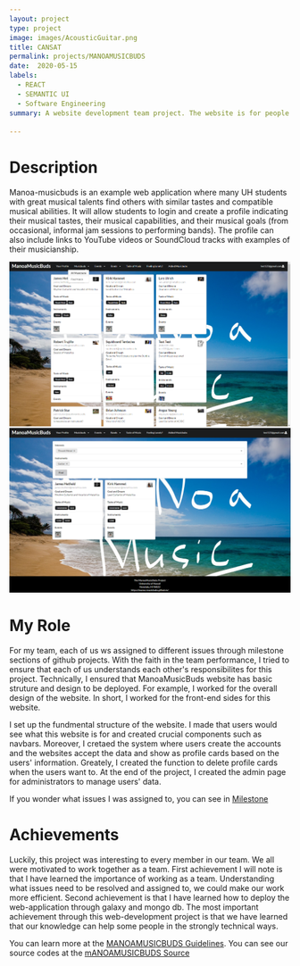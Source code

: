 ```yaml
---
layout: project
type: project
image: images/AcousticGuitar.png
title: CANSAT
permalink: projects/MANOAMUSICBUDS
date:  2020-05-15
labels:
  - REACT 
  - SEMANTIC UI
  - Software Engineering
summary: A website development team project. The website is for people who want to find their music buddies in University of Hawaii at Manoa.

---
```

# Description
  Manoa-musicbuds is an example web application where many UH students with great musical talents find others with similar tastes and compatible musical abilities. It will allow students to login and create a profile indicating their musical tastes, their musical capabilities, and their musical goals (from occasional, informal jam sessions to performing bands). The profile can also include links to YouTube videos or SoundCloud tracks with examples of their musicianship.
  
<div class="ui large rounded images">
  <img class="ui image" src="../images/buddies.png">
  <img class="ui image" src="../images/interest.png">
</div>

# My Role
For my team, each of us ws assigned to different issues through milestone sections of github projects. With the faith in the team performance, I tried to ensure that each of us understands each other's responsibilites for this project. Technically, I ensured that ManoaMusicBuds website has basic struture and design to be deployed. For example, I worked for the overall design of the website. In short, I worked for the front-end sides for this website. 
  
 I set up the fundmental structure of the website. I made that users would see what this website is for and created crucial components such as navbars. Moreover, I cretaed the system where users create the accounts and the websites accept the data and show as profile cards based on the users' information. Greately, I created the function to delete profile cards when the users want to. At the end of the project, I created the admin page for administrators to manage users' data. 
 
  
  If you wonder what issues I was assigned to, you can see in [Milestone](https://github.com/manoa-musicbubs/manoa-musicbuds-source/projects)

# Achievements
  Luckily, this project was interesting to every member in our team. We all were motivated to work together as a team. First achievement I will note is that I have learned the importance of working as a team. Understanding what issues need to be resolved and assigned to, we could make our work more efficient. Second achievement is that I have learned how to deploy the web-application through galaxy and mongo db. The most important achievement through this web-development project is that we have learned that our knowledge can help some people in the strongly technical ways.

You can learn more at the [MANOAMUSICBUDS Guidelines](https://manoa-musicbubs.github.io/).
You can see our source codes at the [mANOAMUSICBUDS Source](https://github.com/manoa-musicbubs/manoa-musicbuds-source)

